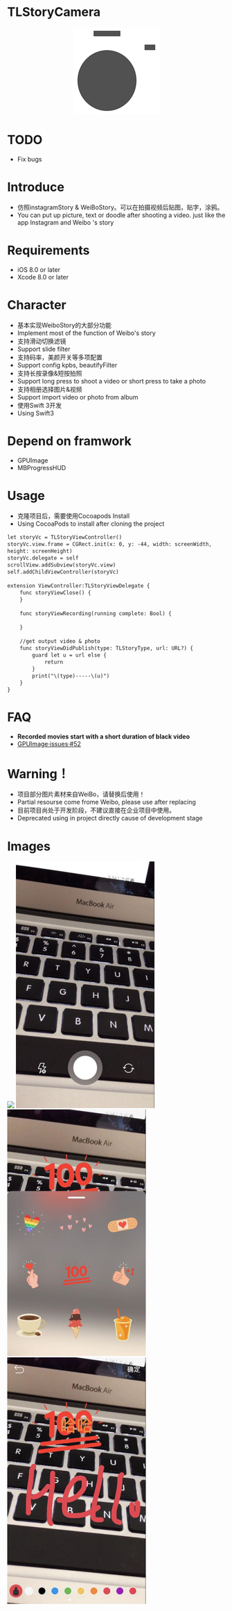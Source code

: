 TLStoryCamera
==============
<center><img src="./ScreenShot/Logo.png"></center>

# TODO
* Fix bugs

# Introduce
* 仿照instagramStory & WeiBoStory。可以在拍摄视频后贴图，贴字，涂鸦。
* You can put up picture, text or doodle after shooting a video. just like the app Instagram and Weibo 's story

# Requirements
* iOS 8.0 or later
* Xcode 8.0 or later


# Character
* 基本实现WeiboStory的大部分功能
* Implement most of the function of Weibo's story
* 支持滑动切换滤镜
* Support slide filter
* 支持码率，美颜开关等多项配置
* Support config kpbs, beautifyFilter
* 支持长按录像&短按拍照
* Support long press to shoot a video or short press to take a photo
* 支持相册选择图片&视频
* Support import video or photo from album
* 使用Swift 3开发
* Using Swift3

# Depend on framwork
* GPUImage
* MBProgressHUD

# Usage
* 克隆项目后，需要使用Cocoapods Install
* Using CocoaPods to install after cloning the project 

```
let storyVc = TLStoryViewController()
storyVc.view.frame = CGRect.init(x: 0, y: -44, width: screenWidth, height: screenHeight)
storyVc.delegate = self
scrollView.addSubview(storyVc.view)
self.addChildViewController(storyVc)

extension ViewController:TLStoryViewDelegate {
    func storyViewClose() {
    }
    
    func storyViewRecording(running complete: Bool) {
    
    }
     
    //get output video & photo
    func storyViewDidPublish(type: TLStoryType, url: URL?) {
        guard let u = url else {
            return
        }
        print("\(type)-----\(u)")
    }
}
```

# FAQ
* **Recorded movies start with a short duration of black video**
* [GPUImage·issues·#52](https://github.com/BradLarson/GPUImage/issues/52)


# Warning！
* 项目部分图片素材来自WeiBo，请替换后使用！
* Partial resourse come frome Weibo, please use after replacing
* 目前项目尚处于开发阶段，不建议直接在企业项目中使用。
* Deprecated using in project directly cause of development stage


# Images
<img src="./ScreenShot/GIF.gif" width="320">
<img src="./ScreenShot/IMG_0037.jpg" width="320">
<img src="./ScreenShot/IMG_0038.jpg" width="320">
<img src="./ScreenShot/IMG_0040.jpg" width="320">